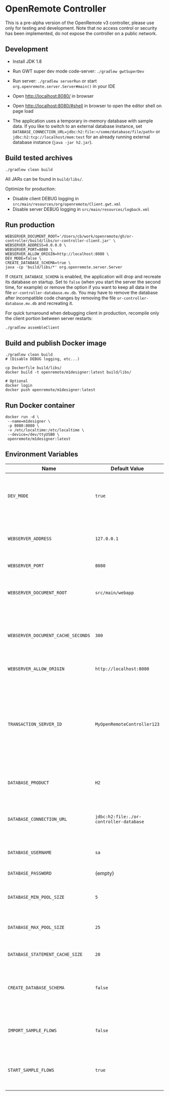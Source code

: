 # OpenRemote Controller

This is a pre-alpha version of the OpenRemote v3 controller, please use only for testing and development. Note that no access control or security has been implemented, do not expose the controller on a public network.

Development
---

* Install JDK 1.8

* Run GWT super dev mode code-server: `./gradlew gwtSuperDev`

* Run server: `./gradlew serverRun` or start `org.openremote.server.Server#main()` in your IDE

* Open [http://localhost:8080/](http://localhost:8080/) in browser

* Open [http://localhost:8080/#shell](http://localhost:8080/#shell) in browser to open the editor shell on page load

* The application uses a temporary in-memory database with sample data. If you like to switch to an external database instance, set `DATABASE_CONNECTION_URL=jdbc:h2:file:</some/database/file/path>` or `jdbc:h2:tcp://localhost/mem:test` for an already running external database instance (`java -jar h2.jar`).

Build tested archives
---

    ./gradlew clean build

All JARs can be found in `build/libs/`.

Optimize for production:

* Disable client DEBUG logging in `src/main/resources/org/openremote/Client.gwt.xml`
* Disable server DEBUG logging in `src/main/resources/logback.xml`

Run production
---

    WEBSERVER_DOCUMENT_ROOT='/Users/cb/work/openremote/gh/or-controller/build/libs/or-controller-client.jar' \
    WEBSERVER_ADDRESS=0.0.0.0 \
    WEBSERVER_PORT=8080 \
    WEBSERVER_ALLOW_ORIGIN=http://localhost:8080 \
    DEV_MODE=false \
    CREATE_DATABASE_SCHEMA=true \
    java -cp 'build/libs/*' org.openremote.server.Server

If `CREATE_DATABASE_SCHEMA` is enabled, the application will drop and recreate its database on startup. Set to `false` (when you start the server the second time, for example) or remove the option if you want to keep all data in the file `or-controller-database.mv.db`. You may have to remove the database after incompatible code changes by removing the file `or-controller-database.mv.db` and recreating it.

For quick turnaround when debugging client in production, recompile only the client portion between server restarts:

    ./gradlew assembleClient
    

Build and publish Docker image
------------------------------

    ./gradlew clean build
    # (Disable DEBUG logging, etc...)

    cp Dockerfile build/libs/
    docker build -t openremote/m1designer:latest build/libs/

    # Optional
    docker login
    docker push openremote/m1designer:latest
    
Run Docker container
--------------------
    docker run -d \
     --name=m1designer \
     -p 8080:8080 \
     -v /etc/localtime:/etc/localtime \
     --device=/dev/ttyUSB0 \
     openremote/m1designer:latest

Environment Variables
---

|Name | Default Value | Description|
|---|---|---|
|`DEV_MODE`|`true`|If enabled, the application is optimized for quick development turnaround and debug logging.|
|`WEBSERVER_ADDRESS`|`127.0.0.1`|The network address the webserver is listening on, use `0.0.0.0` to listen on all interfaces.|
|`WEBSERVER_PORT`|`8080`| The TCP port of the webserver.|
|`WEBSERVER_DOCUMENT_ROOT`|`src/main/webapp`|Location of `index.html` and other static web resources. JAR files are directly supported.|
|`WEBSERVER_DOCUMENT_CACHE_SECONDS`|`300`|Maximum age of served static web resources, unless their name contains `nocache` or dev mode is enabled.|
|`WEBSERVER_ALLOW_ORIGIN`|`http://localhost:8080`|Allow origin CORS response header.|
|`TRANSACTION_SERVER_ID`|`MyOpenRemoteController123`|A unique identifier (for transaction logging) of your application, must be less than 52 characters long. If you run several instances of the application (even in several VMs) with the same database, you must set this.|
|`DATABASE_PRODUCT`|`H2`|Database SQL dialect, currently only `H2` is supported.|
|`DATABASE_CONNECTION_URL`|`jdbc:h2:file:./or-controller-database`|Database connection configuration, if dev mode is enabled, the default is `jdbc:h2:mem:test`.|
|`DATABASE_USERNAME`|`sa`|Database connection username.|
|`DATABASE_PASSWORD`|(empty)|Database connection password.|
|`DATABASE_MIN_POOL_SIZE`|`5`|Minimum number of database connections in the pool.|
|`DATABASE_MAX_POOL_SIZE`|`25`|Maximum number of database connections in the pool.|
|`DATABASE_STATEMENT_CACHE_SIZE`|`20`|SQL prepared statement cache size.|
|`CREATE_DATABASE_SCHEMA`|`false`|Drop/recreate SQL database schema in database on startup, always enabled if dev mode is enabled.|
|`IMPORT_SAMPLE_FLOWS`|`false`|Import test/example data into database on startup, always enabled if dev mode is enabled.|
|`START_SAMPLE_FLOWS`|`true`|If test/example flows have been imported, start them immediately when the application boots.|
